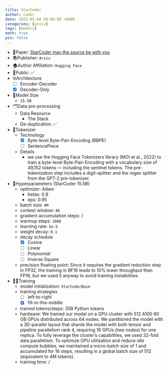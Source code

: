 ```yaml
---
title: StarCoder
author: coder
date: 2023-05-04 00:00:00 +0800
categories: [arxiv]
tags: [models]
math: true
pin: false
---
```


- 📙Paper: [StarCoder may the source be with you](https://drive.google.com/file/d/1cN-b9GnWtHzQRoE7M7gAEyivY0kl4BYs/view)
- 📚Publisher: `Arxiv`
- 🏠Author Affiliation: `Hugging Face`
- 🔑Public: ✅
- 🌐Architecture
  + [ ] Encoder-Decoder
  + [x] Decoder-Only
- 📏Model Size
  + `15.5B`
- 🗂️Data pre-processing
  + Data Resource
    * The Stack
  + De-duplication: ✅
- 🍉Tokenizer
  + Technology
    * [x] Byte-level Byte-Pair-Encoding (BBPE)
    * [ ] SentencePiece
  + Details
    *  we use the Hugging Face Tokenizers library (MOI et al., 2022) to train a byte-level Byte-Pair-Encoding with a vocabulary size of 49,152 tokens — including the sentinel tokens. The pre-tokenization step includes a digit-splitter and the regex splitter from the GPT-2 pre-tokenizer.
- 🧪Hyperparameters (StarCoder 15.5B)
  + optimizer: Adam
    * betas: 0.9
    * eps: 0.95
  + batch size: `4M`
  + context window: `8K`
  + gradient accumulation steps: /
  + warmup steps: `1000`
  + learning rate: `5e-5`
  + weight decay: `0.1`
  + decay schedule
    * [x] Cosine
    * [ ] Linear
    * [ ] Polynomial
    * [ ] Inverse Square
  + precision floating point: Since it requires the gradient reduction step in FP32, the training in BF16 leads to 10% lower throughput than FP16, but we used it anyway to avoid training instabilities.
- 🏃‍♀️Training
  + model initialization: `StarCoderBase`
  + training strategies
    * [ ] left-to-right
    * [x] fill-in-the-middle
  + trained tokens/steps: 35B Python tokens
  + hardware: We trained our model on a GPU cluster with 512 A100 80 GB GPUs distributed across 64 nodes. We partitioned the model with a 3D-parallel layout that shards the model with both tensor and pipeline parallelism rank 4, requiring 16 GPUs (two nodes) for one replica. To fully leverage the cluster’s capabilities, we used 32-fold data parallelism. To optimize GPU utilization and reduce idle compute bubbles, we maintained a micro-batch size of 1 and accumulated for 16 steps, resulting in a global batch size of 512 (equivalent to 4M tokens).
  + training time: /
